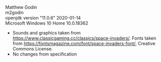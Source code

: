 Matthew Godin  
m2godin  
openjdk version "11.0.6" 2020-01-14  
Microsoft Windows 10 Home 10.0.18362
* Sounds and graphics taken from https://www.classicgaming.cc/classics/space-invaders/. Fonts taken from https://fontsmagazine.com/font/space-invaders-font/, Creative Commons License.
* No changes from specification